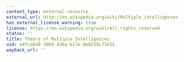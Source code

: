 ```yaml
---
content_type: external-resource
external_url: http://en.wikipedia.org/wiki/Multiple_intelligences
has_external_license_warning: true
license: https://en.wikipedia.org/wiki/All_rights_reserved
status: ''
title: Theory of Multiple Intelligences
uid: a4fca0d8-300d-438a-b17e-8e6250c73e52
wayback_url: ''
---
```

